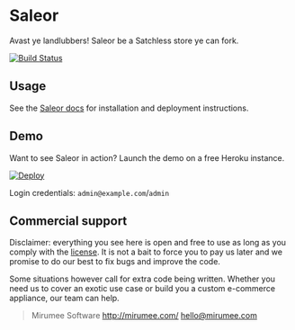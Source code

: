 Saleor
======

Avast ye landlubbers! Saleor be a Satchless store ye can fork.

[![Build Status](https://circleci.com/gh/mikeres0/saleor.png?circle-token=:circle-token)](https://circleci.com/gh/:mikeres0/:saleor.png?circle-token=:circle-token)



Usage
-----

See the [Saleor docs](https://saleor.readthedocs.io) for installation and deployment instructions.


Demo
----

Want to see Saleor in action? Launch the demo on a free Heroku instance.

[![Deploy](https://www.herokucdn.com/deploy/button.png)](https://heroku.com/deploy)

Login credentials: `admin@example.com`/`admin`


Commercial support
------------------

Disclaimer: everything you see here is open and free to use as long as you comply with the [license](LICENSE). It is not a bait to force you to pay us later and we promise to do our best to fix bugs and improve the code.

Some situations however call for extra code being written. Whether you need us to cover an exotic use case or build you a custom e-commerce appliance, our team can help.

> Mirumee Software
> http://mirumee.com/
> hello@mirumee.com
